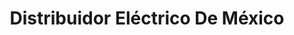 ---
title: "Distribuidor Eléctrico De México"
url: /toluca-de-lerdo/distribuidor-electrico-de-mexico/
shop: electrónica
---